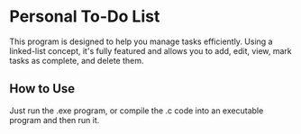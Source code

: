 # Personal To-Do List
This program is designed to help you manage tasks efficiently. Using a linked-list concept, it's fully featured and allows you to add, edit, view, mark tasks as complete, and delete them.

## How to Use
Just run the .exe program, or compile the .c code into an executable program and then run it.
